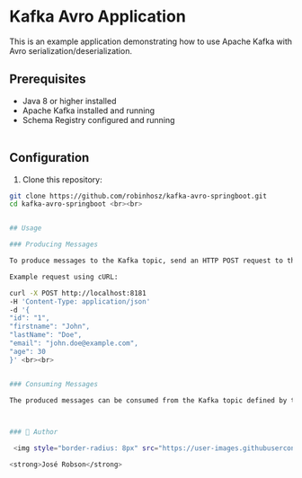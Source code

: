 # Kafka Avro Application

This is an example application demonstrating how to use Apache Kafka with Avro serialization/deserialization.

## Prerequisites

- Java 8 or higher installed
- Apache Kafka installed and running
- Schema Registry configured and running <br><br>

## Configuration

1. Clone this repository:

```bash
git clone https://github.com/robinhosz/kafka-avro-springboot.git
cd kafka-avro-springboot <br><br>


## Usage

### Producing Messages

To produce messages to the Kafka topic, send an HTTP POST request to the `/api/produce` endpoint with a JSON message body:

Example request using cURL:

curl -X POST http://localhost:8181
-H 'Content-Type: application/json'
-d '{
"id": "1",
"firstname": "John",
"lastName": "Doe",
"email": "john.doe@example.com",
"age": 30
}' <br><br>


### Consuming Messages

The produced messages can be consumed from the Kafka topic defined by the application. To view the consumed messages, check the application logs. <br><br>



### 🧑 Author

 <img style="border-radius: 8px" src="https://user-images.githubusercontent.com/82779533/158067762-8d25be74-d955-41da-8a96-f400e75f902b.jpg" width="100px;" alt="José Robson"/>

<strong>José Robson</strong>
